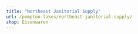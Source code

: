 ```yaml
---
title: "Northeast Janitorial Supply"
url: /pompton-lakes/northeast-janitorial-supply/
shop: Eisenwaren
---
```

